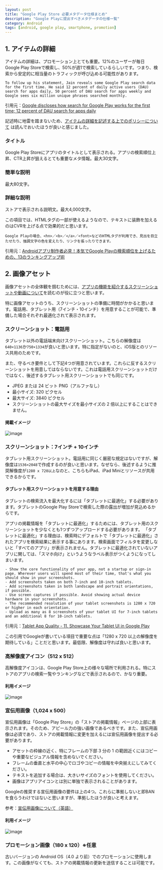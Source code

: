 ```yaml
---
layout: post
title: "Google Play Store 必要メタデータ仕様まとめ"
description: "Google Playに提出すべきメタデータの仕様一覧"
category: Android
tags: [android, google play, smartphone, promotion]
---
```


## 1. アイテムの詳細


アイテムの詳細は、プロモーション上とても重要。12%のユーザーが毎日Google Play Storeで検索し、50%が週1で検索しているらしいです。つまり、検索から安定的に相当量のトラフィックが呼び込める可能性があります。

```
To follow up his statement, Jain reveals some Google Play search data for the first time. He said 12 percent of daily active users (DAU) search for apps daily, 50 percent of DAU search for apps weekly and Google sees six million unique phrases searched monthly.
```
引用元：[Google discloses how search for Google Play works for the first time; 12 percent of DAU search for apps daily](http://www.adweek.com/socialtimes/google-discloses-how-search-for-google-play-works-for-the-first-time-12-percent-of-dau-search-for-apps-daily/539639?red=im)

記述時に地雷を踏まないため、[アイテムの詳細を記述する上でのポリシーについて](https://support.google.com/googleplay/android-developer/answer/113474) は読んでおいたほうが良いと感じました。

### タイトル

Google Play Storeにアプリのタイトルとして表示される。アプリの検索順位上昇、CTR上昇が狙えるとても重要なメタ情報。最大30文字。

### 簡単な説明

最大80文字。

### 詳細な説明

ストアで表示される説明文。最大4,000文字。


この項目では、HTMLタグの一部が使えるようなので、テキストに装飾を加えるのはCVRを上げる点で効果的だと思います。

```
Google Playの場合、<hn>／<b>／</a>／<font>などのHTMLタグが利用でき、見出を目立たせたり、強調文字の色を変えたり、リンクを張ったりできます。
```
引用元：[Androidアプリ制作者必見！本気でGoogle Playの検索順位を上げるための、13のランキングアップ術](http://www.find-job.net/startup/factor-of-google-play-ranking)


## 2. 画像アセット


画像アセットの全体観を掴むためには、[アプリの機能を紹介するスクリーンショットや動画について](https://support.google.com/googleplay/android-developer/answer/1078870)を読むのが役に立つと思います。

特に画像アセットのうち、スクリーンショットの準備に時間がかかると思います。電話用、タブレット用（7インチ・10インチ）を用意することが可能で、準備した場合それぞれ最適化されて表示されます。


### スクリーンショット：電話用

タブレット以外の電話端末向けスクリーンショット。こちらの解像度は`640×1136`か`750×1334`が良いと思います。特に指定がないのと、iOS版とのリソース共用のためです。

また、守るべき要件として下記4つが用意されています。これらに反するスクリーンショットを用意してはならないです。これは電話用スクリーンショットだけではなく、後述するタブレット用スクリーンショットでも同じです。

- JPEG または 24 ビット PNG（アルファなし）
- 最小サイズ: 320 ピクセル
- 最大サイズ: 3840 ピクセル
- スクリーンショットの最大サイズを最小サイズの 2 倍以上にすることはできません。

#### 掲載イメージ

![image](https://storage.googleapis.com/support-kms-prod/SNP_FCD84192F36591CEB4F1237A19CCD8F76F7F_4509843_en_v2)

### スクリーンショット：7インチ + 10インチ

タブレット用スクリーンショット。電話用に同じく厳密な規定はないですが、解像度は`1536×2048`で作成するのが良いと思います。なぜなら、後述するように推奨解像度が`1280 x 720以上`なのと、こちらもiPad、iPad Miniとリソースが共用できるからです。

#### タブレット用スクリーンショットを用意する理由

タブレットの検索流入を最大化するには「タブレットに最適化」する必要があります。タブレットのGoogle Play Storeで検索した際の露出が増加が見込めるからです。

アプリの掲載情報を「タブレットに最適化」するためには、タブレット用のスクリーンショットを少なくとも1つずつアップロードする必要があります。
「タブレットに最適化」する理由は、検索時にデフォルトで「タブレットに最適化」されたアプリを検索結果に表示する事にあります。検索画面でフィルタを変更しないと「すべてのアプリ」が表示されません。タブレットに最適化されていないアプリに関しては、「スマホ向け」というようなラベル表示がつくようになってしまいます。

```
- Show the core functionality of your app, not a startup or sign-in page. Wherever users will spend most of their time, that's what you should show in your screenshots.
- Add screenshots taken on both 7-inch and 10-inch tablets.
- Add screenshots taken in both landscape and portrait orientations, if possible.
- Use screen captures if possible. Avoid showing actual device hardware in your screenshots.
- The recommended resolution of your tablet screenshots is 1280 x 720 or higher in each orientation.
- Upload as many as 8 screenshots of your tablet UI for 7-inch tablets and an additional 8 for 10-inch tablets.
```
引用元：[Tablet App Quality - 11. Showcase Your Tablet UI in Google Play](http://developer.android.com/distribute/essentials/quality/tablets.html#google-play)

この引用でGoogleが書いている項目で重要な点は「1280 x 720 以上の解像度を期待している」ことだと思います。最低限、解像度は守れば良いと思います。


### 高解像度アイコン（512 x 512）

高解像度アイコンは、Google Play Store上の様々な場所で利用される。特にストアのアプリの検索一覧やランキングなどで表示されるので、かなり重要。

#### 利用イメージ
![image](https://storage.googleapis.com/support-kms-prod/SNP_58239E7DEB1B96C3C9E75D607C6178026F04_4509860_en_v2)

### 宣伝用画像（1,024 x 500）

宣伝用画像は「Google Play Store」の「ストアの掲載情報」ページの上部に表示されます。そのため、アピール力の強い画像であるべきです。また、宣伝用画像は必須であり、ストアの掲載情報に変更を加えるには宣伝用画像を提出する必要があります。

- アセットの枠線の近く、特にフレームの下部 3 分の 1 の範囲近くにはコピーや重要なビジュアル情報を含めないでください。
- フレームの垂直と水平の中心でロゴやコピーの情報を中央揃えにしてみてください。
- テキストを追加する場合は、大きいサイズのフォントを使用してください。
- 画像はアプリアイコンとは別に単独で表示されることがあります。

Googleの推奨する宣伝用画像の要件は上の4つ。これらに準拠しないと即BANを食らうわけではないと思いますが、準拠したほうが良いと考えます。

参考：[宣伝用画像について（英語）](http://android-developers.blogspot.jp/2011/10/android-market-featured-image.html)

#### 利用イメージ

![image](https://storage.googleapis.com/support-kms-prod/SNP_0EB3F1E9CE8FBE0055660FF66D7438F25CB7_6071289_en_v0)

### プロモーション画像（180 x 120）※任意

古いバージョンの Android OS（4.0 より前）でのプロモーションに使用します。この画像がなくても、ストアの掲載情報の更新を送信することは可能です。
